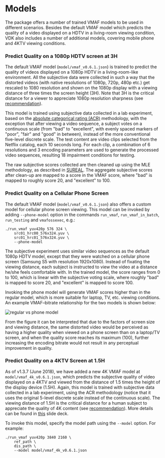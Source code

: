 Models
===================

The package offers a number of trained VMAF models to be used in different scenarios. Besides the default VMAF model which predicts the quality of a video displayed on a HDTV in a living-room viewing condition, VDK also includes a number of additional models, covering mobile phone and 4KTV viewing conditions.

### Predict Quality on a 1080p HDTV screen at 3H

The default VMAF model (`model/vmaf_v0.6.1.json`) is trained to predict the quality of videos displayed on a 1080p HDTV in a living-room-like environment. All the subjective data were collected in such a way that the distorted videos (with native resolutions of 1080p, 720p, 480p etc.) get rescaled to 1080 resolution and shown on the 1080p display with a viewing distance of three times the screen height (3H). Note that 3H is the critical distance for a viewer to appreciate 1080p resolution sharpness (see [recommendation](https://www.itu.int/dms_pubrec/itu-r/rec/bt/R-REC-BT.2022-0-201208-I!!PDF-E.pdf)).

This model is trained using subjective data collected in a lab experiment, based on the [absolute categorical rating (ACR)](https://en.wikipedia.org/wiki/Absolute_Category_Rating) methodology, with the exception that after viewing a video sequence, a subject votes on a continuous scale (from "bad" to "excellent", with evenly spaced markers of "poor", "fair" and "good" in between), instead of the more conventional five-level discrete scale. The test content are video clips selected from the Netflix catalog, each 10 seconds long. For each clip, a combination of 6 resolutions and 3 encoding parameters are used to generate the processed video sequences, resulting 18 impairment conditions for testing. 

The raw subjective scores collected are then cleaned up using the MLE methodology, as described in [SUREAL](https://github.com/Netflix/sureal). The aggregate subjective scores after clean-up are mapped to a score in the VMAF score, where "bad" is mapped to roughly score 20, and "excellent" to 100.

### Predict Quality on a Cellular Phone Screen

The default VMAF model (`model/vmaf_v0.6.1.json`) also offers a custom model for cellular phone screen viewing. This model can be invoked by adding `--phone-model` option in the commands `run_vmaf`, `run_vmaf_in_batch`, `run_testing` and `vmafossexec`, e.g.:

```shell script
./run_vmaf yuv420p 576 324 \
    src01_hrc00_576x324.yuv \
    src01_hrc01_576x324.yuv \
    --phone-model
```

The subjective experiment uses similar video sequences as the default 1080p HDTV model, except that they were watched on a cellular phone screen (Samsung S5 with resolution 1920x1080). Instead of fixating the viewing distance, each subject is instructed to view the video at a distance he/she feels comfortable with. In the trained model, the score ranges from 0 to 100, which is linear with the subjective voting scale, where roughly "bad" is mapped to score 20, and "excellent" is mapped to score 100.

Invoking the phone model will generate VMAF scores higher than in the regular model, which is more suitable for laptop, TV, etc. viewing conditions. An example VMAF–bitrate relationship for the two models is shown below:

![regular vs phone model](/resource/images/phone_model.png)

From the figure it can be interpreted that due to the factors of screen size and viewing distance, the same distorted video would be perceived as having a higher quality when viewed on a phone screen than on a laptop/TV screen, and when the quality score reaches its maximum (100), further increasing the encoding bitrate would not result in any perceptual improvement in quality.

### Predict Quality on a 4KTV Screen at 1.5H

As of v1.3.7 (June 2018), we have added a new 4K VMAF model at `model/vmaf_4k_v0.6.1.json`, which predicts the subjective quality of video displayed on a 4KTV and viewed from the distance of 1.5 times the height of the display device (1.5H). Again, this model is trained with subjective data collected in a lab experiment, using the ACR methodology (notice that it uses the original 5-level discrete scale instead of the continuous scale). The viewing distance of 1.5H is the critical distance for a human subject to appreciate the quality of 4K content (see [recommendation](https://www.itu.int/dms_pubrec/itu-r/rec/bt/R-REC-BT.2022-0-201208-I!!PDF-E.pdf)). More details can be found in [this](VQEG_SAM_2018_025_VMAF_4K.pdf) slide deck.

To invoke this model, specify the model path using the `--model` option. For example:

```shell script
./run_vmaf yuv420p 3840 2160 \
    ref_path \
    dis_path \
    --model model/vmaf_4k_v0.6.1.json
```